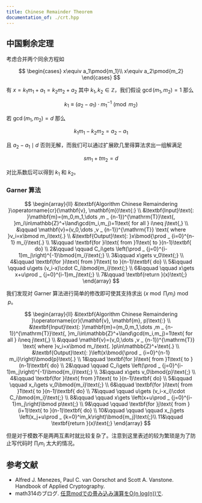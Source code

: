 ```yaml
---
title: Chinese Remainder Theorem
documentation_of: ./crt.hpp
---
```


## 中国剩余定理

考虑合并两个同余方程如

$$
\begin{cases}
x\equiv a_1\pmod{m_1}\\
x\equiv a_2\pmod{m_2}
\end{cases}
$$

有 $x=k_1m_1+a_1=k_2m_2+a_2$ 其中 $k_1,k_2\in\mathbb{Z}$，我们假设 $\gcd(m_1,m_2)=1$ 那么

$$
k_1\equiv (a_2-a_1)\cdot m_1^{-1}\pmod{m_2}
$$

若 $\gcd(m_1,m_2)=d$ 那么

$$
k_1m_1-k_2m_2=a_2-a_1
$$

且 $a_2-a_1\mid d$ 否则无解，而我们可以通过扩展欧几里得算法求出一组解满足

$$
sm_1+tm_2=d
$$

对比系数后可以得到 $k_1$ 和 $k_2$。

### Garner 算法

$$
\begin{array}{ll}
&\textbf{Algorithm Chinese Remaindering }\operatorname{cr}(\mathbf{v}, \mathbf{m})\text{:} \\
&\textbf{Input}\text{: }\mathbf{m}=(m_0,m_1,\dots ,m _ {n-1})^{\mathrm{T}}\text{, }m_i\in\mathbb{Z}^+\land\gcd(m_i,m_j)=1\text{ for all } i\neq j\text{,} \\
&\qquad \mathbf{v}=(v_0,\dots ,v _ {n-1})^{\mathrm{T}} \text{ where }v_i=x\bmod m_i\text{.} \\
&\textbf{Output}\text{: }x\bmod{\prod _ {i=0}^{n-1} m_i}\text{.} \\
1&\qquad \textbf{for }i\text{ from }1\text{ to }(n-1)\textbf{ do} \\
2&\qquad \qquad C_i\gets \left(\prod _ {j=0}^{i-1}m_j\right)^{-1}\bmod{m_i}\text{;} \\
3&\qquad x\gets v_0\text{;} \\
4&\qquad \textbf{for }i\text{ from }1\text{ to }(n-1)\textbf{ do} \\
5&\qquad \qquad u\gets (v_i-x)\cdot C_i\bmod{m_i}\text{;} \\
6&\qquad \qquad x\gets x+u\prod _ {j=0}^{i-1}m_j\text{;} \\
7&\qquad \textbf{return }(x)\text{;}
\end{array}
$$

我们发现对 Garner 算法进行简单的修改即可使其支持求出 $\left(x\bmod{\prod_i m_i}\right)\bmod{p}$。

$$
\begin{array}{ll}
&\textbf{Algorithm Chinese Remaindering }\operatorname{cr}(\mathbf{v}, \mathbf{m}, p)\text{:} \\
&\textbf{Input}\text{: }\mathbf{m}=(m_0,m_1,\dots ,m _ {n-1})^{\mathrm{T}}\text{, }m_i\in\mathbb{Z}^+\land\gcd(m_i,m_j)=1\text{ for all } i\neq j\text{,} \\
&\qquad \mathbf{v}=(v_0,\dots ,v _ {n-1})^{\mathrm{T}} \text{ where }v_i=x\bmod m_i\text{. }p\in\mathbb{Z}^+\text{.} \\
&\textbf{Output}\text{: }\left(x\bmod{\prod _ {i=0}^{n-1} m_i}\right)\bmod{p}\text{.} \\
1&\qquad \textbf{for }i\text{ from }1\text{ to }(n-1)\textbf{ do} \\
2&\qquad \qquad C_i\gets \left(\prod _ {j=0}^{i-1}m_j\right)^{-1}\bmod{m_i}\text{;} \\
3&\qquad x\gets v_0\bmod{p}\text{;} \\
4&\qquad \textbf{for }i\text{ from }1\text{ to }(n-1)\textbf{ do} \\
5&\qquad \qquad x_i\gets v_0\bmod{m_i}\text{;} \\
6&\qquad \textbf{for }i\text{ from }1\text{ to }(n-1)\textbf{ do} \\
7&\qquad \qquad u\gets (v_i-x_i)\cdot C_i\bmod{m_i}\text{;} \\
8&\qquad \qquad x\gets \left(x+u\prod _ {j=0}^{i-1}m_j\right)\bmod p\text{;} \\
9&\qquad \qquad \textbf{for }j\text{ from }(i+1)\text{ to }(n-1)\textbf{ do} \\
10&\qquad \qquad \qquad x_j\gets \left(x_j+u\prod _ {k=0}^im_k\right)\bmod{m_j}\text{;}\\
11&\qquad \textbf{return }(x)\text{;}
\end{array}
$$

但是对于模数不是两两互素时就比较复杂了。注意到这里表述的较为繁琐是为了防止写代码时 $\prod_im_i$ 太大的情况。

## 参考文献

- Alfred J. Menezes, Paul C. van Oorschot and Scott A. Vanstone. Handbook of Applied Cryptography.
- math314のブログ. [任意modでの畳み込み演算をO(n log(n))で](https://math314.hateblo.jp/entry/2015/05/07/014908).